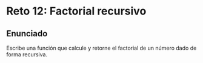 # Reto 12: Factorial recursivo

## Enunciado

Escribe una función que calcule y retorne el factorial de un número dado de forma recursiva.
